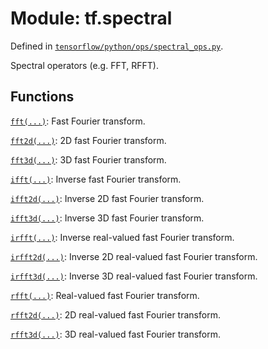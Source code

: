 <div itemscope itemtype="http://developers.google.com/ReferenceObject">
<meta itemprop="name" content="tf.spectral" />
</div>

# Module: tf.spectral



Defined in [`tensorflow/python/ops/spectral_ops.py`](https://www.tensorflow.org/code/tensorflow/python/ops/spectral_ops.py).

Spectral operators (e.g. FFT, RFFT).


## Functions

[`fft(...)`](../tf/fft.md): Fast Fourier transform.

[`fft2d(...)`](../tf/fft2d.md): 2D fast Fourier transform.

[`fft3d(...)`](../tf/fft3d.md): 3D fast Fourier transform.

[`ifft(...)`](../tf/ifft.md): Inverse fast Fourier transform.

[`ifft2d(...)`](../tf/ifft2d.md): Inverse 2D fast Fourier transform.

[`ifft3d(...)`](../tf/ifft3d.md): Inverse 3D fast Fourier transform.

[`irfft(...)`](../tf/spectral/irfft.md): Inverse real-valued fast Fourier transform.

[`irfft2d(...)`](../tf/spectral/irfft2d.md): Inverse 2D real-valued fast Fourier transform.

[`irfft3d(...)`](../tf/spectral/irfft3d.md): Inverse 3D real-valued fast Fourier transform.

[`rfft(...)`](../tf/spectral/rfft.md): Real-valued fast Fourier transform.

[`rfft2d(...)`](../tf/spectral/rfft2d.md): 2D real-valued fast Fourier transform.

[`rfft3d(...)`](../tf/spectral/rfft3d.md): 3D real-valued fast Fourier transform.

